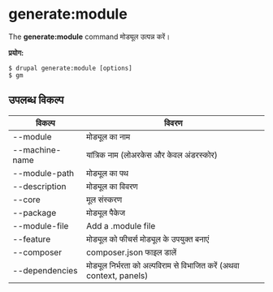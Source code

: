 # generate:module
The **generate:module** command मोड्यूल उत्पन्न करें।

**प्रयोग:**
```
$ drupal generate:module [options] 
$ gm  
```

## उपलब्ध विकल्प
विकल्प | विवरण
-------|-------------
--module | मोड्यूल का नाम
--machine-name | यांत्रिक नाम (लोअरकेस और केवल अंडरस्कोर)
--module-path | मोड्यूल का पथ
--description | मोड्यूल का विवरण
--core | मूल संस्करण
--package | मोड्यूल पैकेज
--module-file | Add a .module file
--feature | मोड्यूल को फीचर्स मोड्यूल के उपयुक्त बनाएं
--composer | composer.json फाइल डालें
--dependencies | मोड्यूल निर्भरता को अल्पविराम से विभाजित करें (अथवा context, panels)

